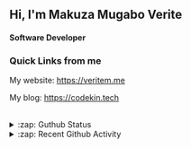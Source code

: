 
## Hi, I'm Makuza Mugabo Verite

<h4>Software Developer</h4>


### Quick Links from me

My website: https://veritem.me

My blog: https://codekin.tech


<br/>

<details>
  <summary>:zap: Guthub Status</summary>
 <p>
  <p align="center"><img width="100%" src="https://github-readme-stats.vercel.app/api?username=makuzaverite&count_private=true&show_icons=true&include_all_commits=true&show_icons=true&theme=tokyonight" /></p>
  </p>
</details>

<details>
  <summary>:zap: Recent Github Activity</summary>

<!--START_SECTION:activity-->
1. 🎉 Merged PR [#77](https://github.com/PatrickNiyogitare28/customify/pull/77) in [PatrickNiyogitare28/customify](https://github.com/PatrickNiyogitare28/customify)
2. 💪 Opened PR [#77](https://github.com/PatrickNiyogitare28/customify/pull/77) in [PatrickNiyogitare28/customify](https://github.com/PatrickNiyogitare28/customify)
3. 🎉 Merged PR [#76](https://github.com/PatrickNiyogitare28/customify/pull/76) in [PatrickNiyogitare28/customify](https://github.com/PatrickNiyogitare28/customify)
4. 🎉 Merged PR [#51](https://github.com/PatrickNiyogitare28/customify/pull/51) in [PatrickNiyogitare28/customify](https://github.com/PatrickNiyogitare28/customify)
5. 🎉 Merged PR [#75](https://github.com/PatrickNiyogitare28/customify/pull/75) in [PatrickNiyogitare28/customify](https://github.com/PatrickNiyogitare28/customify)
<!--END_SECTION:activity-->
</details>




<!--
<h5 align="center"><em>Find me here on the internet</em></h5>
<p align="center"> 
  <a href="https://github.com/makuzaverite?tab=followers">
    <img src="https://img.shields.io/github/followers/makuzaverite?label=Followers&logo=GitHub&style=for-the-badge" alt="GitHub badge" />
  </a>
   <a href="http://twitter.com/makuza_mugabo_v">
    <img src="https://img.shields.io/twitter/follow/makuza_mugabo_v?label=Twitter&logo=twitter&style=for-the-badge" />
  </a>
 <a href="https://www.linkedin.com/in/makuza-mugabo-verite-99369a184/" target="_blank">
  <img src="https://img.shields.io/badge/LinkedIn-%230077B5.svg?&style=for-the-badge&logo=LinkedIn&logoColor=white" alt="LinkedIn">
</a>
<a href="https://dev.to/mugaboverite" target="_blank">
   <img src="https://img.shields.io/badge/DEV-%230A0A0A.svg?&style=for-the-badge&logo=DEV.to&logoColor=white" alt="DEV.to">
</a>
<a href="https://codepen.io/makuza-mugabo-verite" target="_blank">
   <img src="https://img.shields.io/badge/Codepen-%230A0A0A.svg?&style=for-the-badge&logo=Codepen&logoColor=white" alt="Codepen">
</a>
</p>
-->
